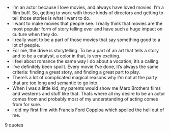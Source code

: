  - I’m an actor because I love movies, and always have loved movies. I’m a film buff. So, getting to work with those kinds of directors and getting to tell those stories is what I want to do.
 - I want to make movies that people see. I really think that movies are the most popular form of story telling ever and have such a huge impact on culture when they do.
 - I really want to be a part of those movies that say something good to a lot of people.
 - For me, the drive is storytelling. To be a part of an art that tells a story and to be a catalyst, a color in that, is very exciting.
 - I feel about romance the same way I do about a vocation; it’s a calling.
 - I’ve definitely been spoilt. Every movie I’ve done, it’s always the same criteria: finding a great story, and finding a great part to play.
 - There’s a lot of complicated magical reasons why I’m not at the party that are too long and semantic to go into.
 - When I was a little kid, my parents would show me Marx Brothers films and westerns and stuff like that. Thats where all my desire to be an actor comes from and probably most of my understanding of acting comes from for sure.
 - I did my first film with Francis Ford Copploa which spoiled the hell out of me.

9 quotes